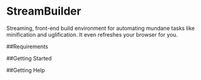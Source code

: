 # StreamBuilder
Streaming, front-end build environment for automating mundane tasks like minification and uglification. It even refreshes your browser for you.

##Requirements

##Getting Started

##Getting Help